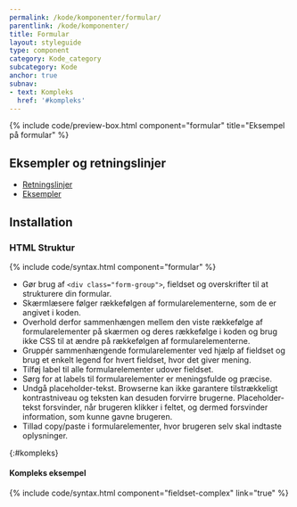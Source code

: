 ```yaml
---
permalink: /kode/komponenter/formular/
parentlink: /kode/komponenter/
title: Formular
layout: styleguide
type: component
category: Kode_category
subcategory: Kode
anchor: true
subnav:
- text: Kompleks
  href: '#kompleks'
---
```


{% include code/preview-box.html component="formular" title="Eksempel på formular" %}

## Eksempler og retningslinjer
<ul class="nobullet-list">
    <li><a href="/komponenter/formular/#retningslinjer">Retningslinjer</a></li>
    <li><a href="/komponenter/formular/">Eksempler</a></li>
</ul>

## Installation

### HTML Struktur

{% include code/syntax.html component="formular" %}

- Gør brug af `<div class="form-group">`, fieldset og overskrifter til at strukturere din formular.
- Skærmlæsere følger rækkefølgen af formularelementerne, som de er angivet i koden.
- Overhold derfor sammenhængen mellem den viste rækkefølge af formularelementer på skærmen og deres rækkefølge i koden og brug ikke CSS til at ændre på rækkefølgen af formularelementerne.
- Gruppér sammenhængende formularelementer ved hjælp af fieldset og brug et enkelt legend for hvert fieldset, hvor det giver mening.
- Tilføj label til alle formularelementer udover fieldset.
- Sørg for at labels til formularelementer er meningsfulde og præcise.
- Undgå placeholder-tekst. Browserne kan ikke garantere tilstrækkeligt kontrastniveau og teksten kan desuden forvirre brugerne. Placeholder-tekst forsvinder, når brugeren klikker i feltet, og dermed forsvinder information, som kunne gavne brugeren.
- Tillad copy/paste i formularelementer, hvor brugeren selv skal indtaste oplysninger.

{:#kompleks}
#### Kompleks eksempel

{% include code/syntax.html component="fieldset-complex" link="true" %}

